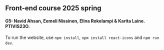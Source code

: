 ## Front-end course 2025 spring
#### G5: Navid Ahsan, Eemeli Nissinen, Elina Rokolampi & Karita Laine. PTIVIS23O.

To run the website, use `npm install`, `npm install react-icons` and `npm run dev`.
